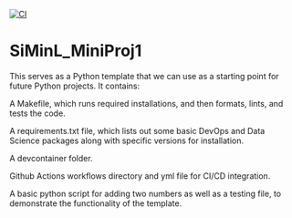 [![CI](https://github.com/nogibjj/SiMinL_MiniProj1/actions/workflows/hello.yml/badge.svg)](https://github.com/nogibjj/SiMinL_MiniProj1/actions/workflows/hello.yml)

# SiMinL_MiniProj1

This serves as a Python template that we can use as a starting point for future Python projects. It contains:

A Makefile, which runs required installations, and then formats, lints, and tests the code.

A requirements.txt file, which lists out some basic DevOps and Data Science packages along with specific versions for installation.

A devcontainer folder.

Github Actions workflows directory and yml file for CI/CD integration.

A basic python script for adding two numbers as well as a testing file, to demonstrate the functionality of the template.
